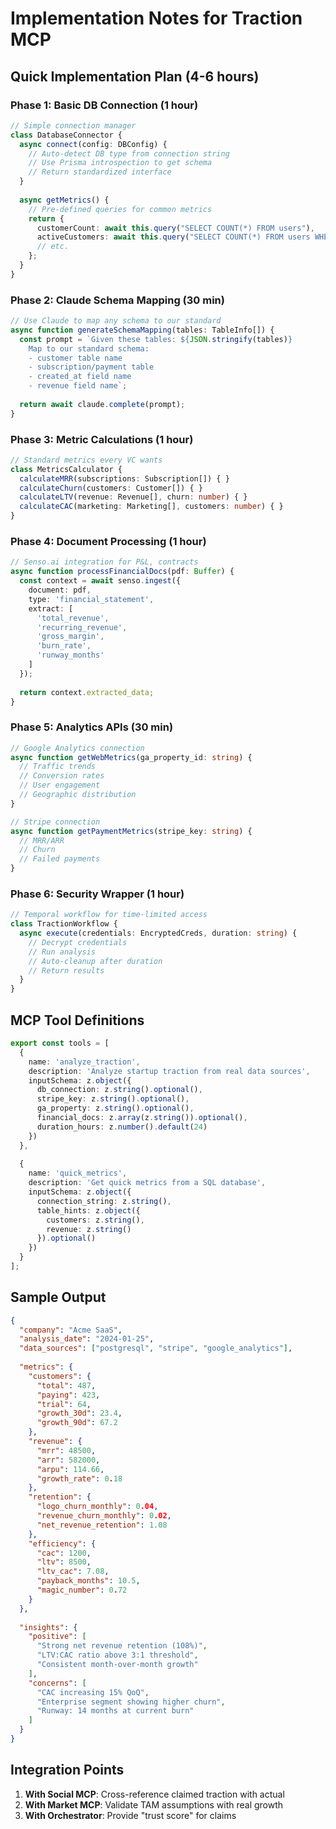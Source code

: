 # Implementation Notes for Traction MCP

## Quick Implementation Plan (4-6 hours)

### Phase 1: Basic DB Connection (1 hour)
```typescript
// Simple connection manager
class DatabaseConnector {
  async connect(config: DBConfig) {
    // Auto-detect DB type from connection string
    // Use Prisma introspection to get schema
    // Return standardized interface
  }
  
  async getMetrics() {
    // Pre-defined queries for common metrics
    return {
      customerCount: await this.query("SELECT COUNT(*) FROM users"),
      activeCustomers: await this.query("SELECT COUNT(*) FROM users WHERE last_active > ?", [thirtyDaysAgo]),
      // etc.
    };
  }
}
```

### Phase 2: Claude Schema Mapping (30 min)
```typescript
// Use Claude to map any schema to our standard
async function generateSchemaMapping(tables: TableInfo[]) {
  const prompt = `Given these tables: ${JSON.stringify(tables)}
    Map to our standard schema:
    - customer table name
    - subscription/payment table
    - created_at field name
    - revenue field name`;
    
  return await claude.complete(prompt);
}
```

### Phase 3: Metric Calculations (1 hour)
```typescript
// Standard metrics every VC wants
class MetricsCalculator {
  calculateMRR(subscriptions: Subscription[]) { }
  calculateChurn(customers: Customer[]) { }
  calculateLTV(revenue: Revenue[], churn: number) { }
  calculateCAC(marketing: Marketing[], customers: number) { }
}
```

### Phase 4: Document Processing (1 hour)
```typescript
// Senso.ai integration for P&L, contracts
async function processFinancialDocs(pdf: Buffer) {
  const context = await senso.ingest({
    document: pdf,
    type: 'financial_statement',
    extract: [
      'total_revenue',
      'recurring_revenue', 
      'gross_margin',
      'burn_rate',
      'runway_months'
    ]
  });
  
  return context.extracted_data;
}
```

### Phase 5: Analytics APIs (30 min)
```typescript
// Google Analytics connection
async function getWebMetrics(ga_property_id: string) {
  // Traffic trends
  // Conversion rates
  // User engagement
  // Geographic distribution
}

// Stripe connection  
async function getPaymentMetrics(stripe_key: string) {
  // MRR/ARR
  // Churn
  // Failed payments
}
```

### Phase 6: Security Wrapper (1 hour)
```typescript
// Temporal workflow for time-limited access
class TractionWorkflow {
  async execute(credentials: EncryptedCreds, duration: string) {
    // Decrypt credentials
    // Run analysis
    // Auto-cleanup after duration
    // Return results
  }
}
```

## MCP Tool Definitions

```typescript
export const tools = [
  {
    name: 'analyze_traction',
    description: 'Analyze startup traction from real data sources',
    inputSchema: z.object({
      db_connection: z.string().optional(),
      stripe_key: z.string().optional(),
      ga_property: z.string().optional(),
      financial_docs: z.array(z.string()).optional(),
      duration_hours: z.number().default(24)
    })
  },
  
  {
    name: 'quick_metrics',
    description: 'Get quick metrics from a SQL database',
    inputSchema: z.object({
      connection_string: z.string(),
      table_hints: z.object({
        customers: z.string(),
        revenue: z.string()
      }).optional()
    })
  }
];
```

## Sample Output

```json
{
  "company": "Acme SaaS",
  "analysis_date": "2024-01-25",
  "data_sources": ["postgresql", "stripe", "google_analytics"],
  
  "metrics": {
    "customers": {
      "total": 487,
      "paying": 423,
      "trial": 64,
      "growth_30d": 23.4,
      "growth_90d": 67.2
    },
    "revenue": {
      "mrr": 48500,
      "arr": 582000,
      "arpu": 114.66,
      "growth_rate": 0.18
    },
    "retention": {
      "logo_churn_monthly": 0.04,
      "revenue_churn_monthly": 0.02,
      "net_revenue_retention": 1.08
    },
    "efficiency": {
      "cac": 1200,
      "ltv": 8500,
      "ltv_cac": 7.08,
      "payback_months": 10.5,
      "magic_number": 0.72
    }
  },
  
  "insights": {
    "positive": [
      "Strong net revenue retention (108%)",
      "LTV:CAC ratio above 3:1 threshold",
      "Consistent month-over-month growth"
    ],
    "concerns": [
      "CAC increasing 15% QoQ",
      "Enterprise segment showing higher churn",
      "Runway: 14 months at current burn"
    ]
  }
}
```

## Integration Points

1. **With Social MCP**: Cross-reference claimed traction with actual
2. **With Market MCP**: Validate TAM assumptions with real growth
3. **With Orchestrator**: Provide "trust score" for claims